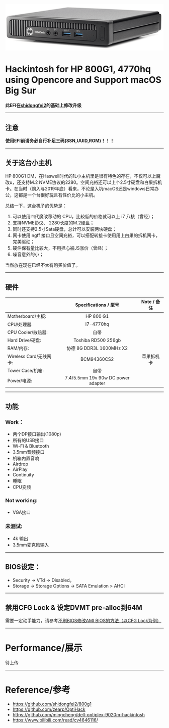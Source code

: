 ![HP 800 G1](https://raw.githubusercontent.com/Road-tech/Hackintosh_HP-800G1_I7-4770hq_OC/main/hp_800_g1.png)

# Hackintosh for HP 800G1, 4770hq using Opencore and Support macOS Big Sur

**此EFI在[shidongfei2](https://github.com/shidongfei2)的基础上修改升级**

---

## 注意

**使用EFI前请务必自行补足三码(SSN,UUID,ROM)！！！**    

---

## 关于这台小主机

HP 800G1 DM，在Haswell时代的1L小主机里是很有特色的存在，不仅可以上魔改u，还支持M.2 NVME协议的2280。空间充裕还可以上个2.5寸硬盘和白果拆机卡。在当时（购入与2019年底）看来，不论是入坑macOS还是windows日常办公，这都是一个台很好玩且有性价比的小主机。

总结一下，这台机子的优势是：

1. 可以使用四代魔改移动的 CPU，比较低的价格就可以上 i7 八核（曾经）；
2. 支持NVME协议、 2280长度的M.2硬盘；
3. 同时还支持2.5寸Sata硬盘，总计可以安装两块硬盘；
4. 网卡使用 ngff 接口且空间充裕，可以搭配转接卡使用用上白果的拆机网卡，完美驱动；
5. 硬件保有量比较大，不用担心被JS涨价（曾经）；
6. 噪音意外的小；

当然放在现在已经不太有购买价值了。

---

## 硬件

|                     	| Specifications / 型号               	| Note / 备注	|
| ------------------- 	|:------------------------------------:	|:------------:	|
| Motherboard/主板:     	| HP 800 G1                         	|           	|
| CPU/处理器:           	| I7-4770hq                       		|           	|
| CPU Cooler/散热器:    	| 自带                              		|           	|
| Hard Drive/硬盘:      	| Toshiba RD500 256gb              		|           	|
| RAM/内存:             	| 协德 8G DDR3L 1600MHz X2          		|           	|
| Wireless Card/无线网卡:	| BCM94360CS2                      		| 苹果拆机卡     	|
| Tower Case/机箱:      	| 自带                                 	|           	|
| Power/电源:           	| 7.4/5.5mm 19v 90w DC power adapter 	|           	|

---

## 功能

### Work：

- 两个DP接口输出(1080p)  
- 所有的USB接口  
- Wi-Fi & Bluetooth  
- 3.5mm音频接口
- 机箱内置音响
- Airdrop  
- AirPlay  
- Continuity  
- 睡眠
- CPU变频

### Not working:

- VGA接口

### 未测试:

- 4k 输出
- 3.5mm麦克风输入 

---

## BIOS设定：

- Security -> VTd -> Disabled。 
- Storage -> Storage Options -> SATA Emulation > AHCI   

---

## 禁用CFG Lock & 设定DVMT pre-alloc到64M

需要一定动手能力，请参考[不刷BIOS修改AMI BIOS的方法（以CFG Lock为例）](https://www.bilibili.com/read/cv4646116/)

---

# Performance/展示

待上传

---

# Reference/参考

- https://github.com/shidongfei2/800g1
- https://github.com/zearp/OptiHack
- https://github.com/mingcheng/dell-optiplex-9020m-hackintosh
- https://www.bilibili.com/read/cv4646116/
